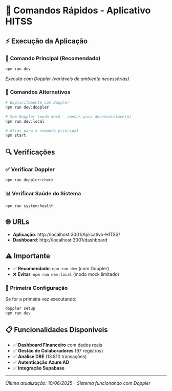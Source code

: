 # 🚀 Comandos Rápidos - Aplicativo HITSS

## ⚡ Execução da Aplicação

### 🎯 **Comando Principal (Recomendado)**
```bash
npm run dev
```
*Executa com Doppler (variáveis de ambiente necessárias)*

### 🔧 **Comandos Alternativos**
```bash
# Explicitamente com Doppler
npm run dev:doppler

# Sem Doppler (modo mock - apenas para desenvolvimento)
npm run dev:local

# Alias para o comando principal
npm start
```

## 🔍 **Verificações**

### ✅ **Verificar Doppler**
```bash
npm run doppler:check
```

### 📊 **Verificar Saúde do Sistema**
```bash
npm run system:health
```

## 🌐 **URLs**

- **Aplicação**: http://localhost:3001/Aplicativo-HITSS/
- **Dashboard**: http://localhost:3001/dashboard

## ⚠️ **Importante**

- ✅ **Recomendado**: `npm run dev` (com Doppler)
- ❌ **Evitar**: `npm run dev:local` (modo mock limitado)

### 🔑 **Primeira Configuração**
Se for a primeira vez executando:
```bash
doppler setup
npm run dev
```

## 📋 **Funcionalidades Disponíveis**

- ✅ **Dashboard Financeiro** com dados reais
- ✅ **Gestão de Colaboradores** (97 registros)
- ✅ **Análise DRE** (13.810 transações)
- ✅ **Autenticação Azure AD**
- ✅ **Integração Supabase**

---
*Última atualização: 10/06/2025 - Sistema funcionando com Doppler* 